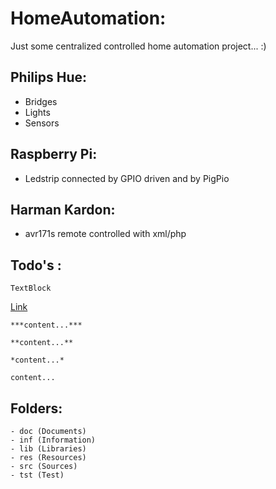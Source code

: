 # HomeAutomation:

Just some centralized controlled home automation project... :)


## Philips Hue:

- Bridges
- Lights
- Sensors


## Raspberry Pi:

- Ledstrip connected by GPIO driven and by PigPio 


## Harman Kardon:

- avr171s remote controlled with xml/php


## Todo's :

    TextBlock
    
[Link](https://github.com/dannyvanlierop/HomeAutomation)

  `***content...***`    

  `**content...**`

  `*content...*`

  `content...`

## Folders:

    - doc (Documents)
    - inf (Information)
    - lib (Libraries)
    - res (Resources)
    - src (Sources)
    - tst (Test)
  